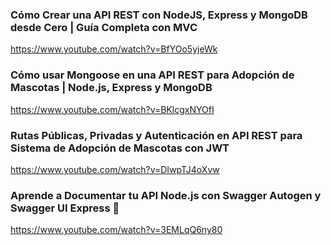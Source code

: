 ### Cómo Crear una API REST con NodeJS, Express y MongoDB desde Cero | Guía Completa con MVC
https://www.youtube.com/watch?v=BfYOo5yjeWk

### Cómo usar Mongoose en una API REST para Adopción de Mascotas | Node.js, Express y MongoDB
https://www.youtube.com/watch?v=BKlcgxNYOfI

### Rutas Públicas, Privadas y Autenticación en API REST para Sistema de Adopción de Mascotas con JWT
https://www.youtube.com/watch?v=DIwpTJ4oXvw

### Aprende a Documentar tu API Node.js con Swagger Autogen y Swagger UI Express 🚀
https://www.youtube.com/watch?v=3EMLqQ6ny80